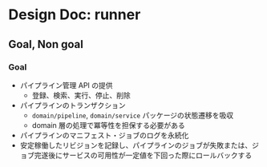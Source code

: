 # Design Doc: runner

## Goal, Non goal

### Goal

- パイプライン管理 API の提供
  - 登録、検索、実行、停止、削除
- パイプラインのトランザクション
  - `domain/pipeline`, `domain/service` パッケージの状態遷移を吸収
  - domain 層の処理で冪等性を担保する必要がある
- パイプラインのマニフェスト・ジョブのログを永続化
- 安定稼働したリビジョンを記録し、パイプラインのジョブが失敗または、ジョブ完遂後にサービスの可用性が一定値を下回った際にロールバックする
